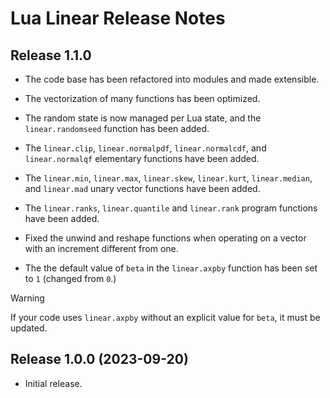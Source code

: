 # Lua Linear Release Notes


## Release 1.1.0

- The code base has been refactored into modules and made extensible.

- The vectorization of many functions has been optimized.

- The random state is now managed per Lua state, and the `linear.randomseed` function has been
added.

- The `linear.clip`, `linear.normalpdf`, `linear.normalcdf`, and `linear.normalqf` elementary
functions have been added.

- The `linear.min`, `linear.max`, `linear.skew`, `linear.kurt`, `linear.median`, and `linear.mad`
unary vector functions have been added.

- The `linear.ranks`, `linear.quantile` and `linear.rank` program functions have been added.

- Fixed the unwind and reshape functions when operating on a vector with an increment different
from one.

- The the default value of `beta` in the `linear.axpby` function has been set to `1` (changed from
`0`.)

> [!WARNING]
> If your code uses `linear.axpby` without an explicit value for `beta`, it must be updated.


## Release 1.0.0 (2023-09-20)

- Initial release.
